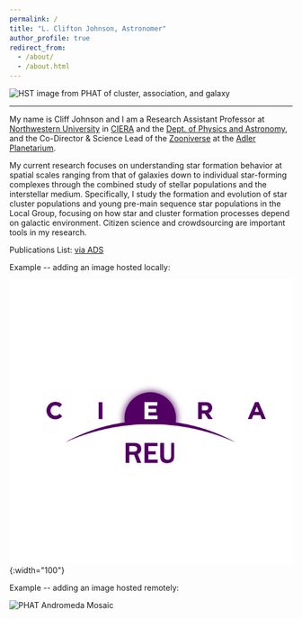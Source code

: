 ```yaml
---
permalink: /
title: "L. Clifton Johnson, Astronomer"
author_profile: true
redirect_from: 
  - /about/
  - /about.html
---
```


![HST image from PHAT of cluster, association, and galaxy](https://bpb-us-e1.wpmucdn.com/sites.northwestern.edu/dist/5/1928/files/2017/09/cropped-b21crop-12qj9v2.png)

---------

My name is Cliff Johnson and I am a Research Assistant Professor at [Northwestern University](https://www.northwestern.edu/) in [CIERA](https://ciera.northwestern.edu/) and the [Dept. of Physics and Astronomy](https://physics.northwestern.edu/), and the Co-Director & Science Lead of the [Zooniverse](https://www.zooniverse.org/) at the [Adler Planetarium](https://www.adlerplanetarium.org/).

My current research focuses on understanding star formation behavior at spatial scales ranging from that of galaxies down to individual star-forming complexes through the combined study of stellar populations and the interstellar medium. Specifically, I study the formation and evolution of star cluster populations and young pre-main sequence star populations in the Local Group, focusing on how star and cluster formation processes depend on galactic environment. Citizen science and crowdsourcing are important tools in my research.

Publications List: [via ADS](https://ui.adsabs.harvard.edu/#search/q=orcid%3A0000-0001-6421-0953&sort=date%20desc%2C%20bibcode%20desc)

Example -- adding an image hosted locally:

![Editing a Markdown file for a talk](/images/logo_cierareu.png){:width="100"}

Example -- adding an image hosted remotely:

![PHAT Andromeda Mosaic](https://panoptes-uploads.zooniverse.org/production/project_attached_image/049c71e3-6a77-4476-b3aa-8daf3f6b7578.jpeg)